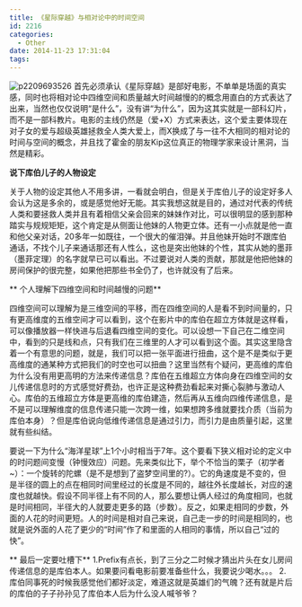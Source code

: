 ```yaml
---
title: 《星际穿越》与相对论中的时间空间
id: 2216
categories:
  - Other
date: 2014-11-23 17:31:04
tags:
---
```


![p2209693526](/wp-content/uploads/2014/11/5a8e12bed3465155ed9ca196400bc5d1.jpg)
首先必须承认《星际穿越》是部好电影，不单单是场面的真实感，同时也将相对论中四维空间和质量越大时间越慢的的概念用直白的方式表达了出来，当然也仅仅说明“是什么”，没有讲“为什么”，因为这其实就是一部科幻片，而不是一部科教片。电影的主线仍然是（爱+X）方式来表达，这个爱主要体现在对子女的爱与超级英雄拯救全人类大爱上，而X换成了与一往不大相同的相对论的时间与空间的概念，并且找了霍金的朋友Kip这位真正的物理学家来设计黑洞，当然是精彩。

**说下库伯儿子的人物设定**

关于人物的设定其他人不用多讲，一看就会明白，但是关于库伯儿子的设定好多人会认为这是多余的，或是感觉他好无能。其实我想这就是目的，通过对代表的传统人类和要拯救人类并且有着相信父亲会回来的妹妹作对比，可以很明显的感到那种踏实与规规矩矩，这个肯定是从侧面让他妹的人物更立体。还有一小点就是他一直和他父亲对话，20多年一如既往，一个很大的催泪弹。并且他妹开始时不跟库伯通话，不找个儿子来通话那还有人性么，这也是突出他妹的个性，其实从她的墨菲（墨菲定理）的名字就早已可以看出。不过要说对人类的贡献，那就是他把他妹的房间保护的很完整，如果他把那些书全仍了，也许就没有了后来。

** 个人理解下四维空间和时间越慢的问题**

四维空间可以理解为是三维空间的平移，而在四维空间的人是看不到时间量的，只有更高维度的五维空间才可以看到，这个在影片中的库伯在超立方体就是这样看，可以像播放器一样快进与后退看四维空间的变化。可以设想一下自己在二维空间中，看到的只是线和点，只有我们在三维里的人才可以看到这个面。其实这里隐含着一个有意思的问题，就是，我们可以把一张平面进行扭曲，这个是不是类似于更高维度的通某种方式把我们的时空也可以扭曲？这里当然有个疑问，更高维的库伯为什么没有用更高明的方法来传递信息？库伯在五维超立方体向身在四维空间的女儿传递信息时的方式感觉好费劲，也许正是这种费劲看起来对撕心裂肺与激动人心。库伯的五维超立方体是更高维的库伯建造，然后再从五维向四维传递信息，是不是可以理解维度的信息传递只能一次跨一维，如果想跨多维就要找介质（当前为库伯本身）？但是库伯说向低维传递信息是通过引力，而引力是由质量引起，这里就有些纠结。

要说一下为什么“海洋星球”上1个小时相当于7年。这个要看下狭义相对论的定义中的时问题间变慢（钟慢效应）问题。先来类似比下，举个不恰当的栗子（初学者~）：一个旋转的陀螺（是不是想到了盗梦空间里的?）。它的角速度是不变的，但是半径的圆上的点在相同时间里经过的长度是不同的，越往外长度越长，对应的速度也就越快。假设不同半径上有不同的人，那么要想让俩人经过的角度相同，也就是时间相同，半径大的人就要走更多的路（步数）。反之，如果走相同的步数，外面的人花的时间更短。人的时间是相对自己来说，自己走一步的时间是相同的，也就是说外面的人花了更少的“时间”作了和里面的人相同的事情，所以自己“过的快”。

** 最后一定要吐槽下**
1.Prefix有点长，到了三分之二时候才猜出片头在女儿房间传递信息的是库伯本人。如果要问看电影前要准备些什么，我要说少喝水。。。
2.库伯同事死的时候我感觉他们都好淡定，难道这就是英雄们的气魄？还有就是片后的库伯的子子孙孙见了库伯本人后为什么没人喊爷爷？